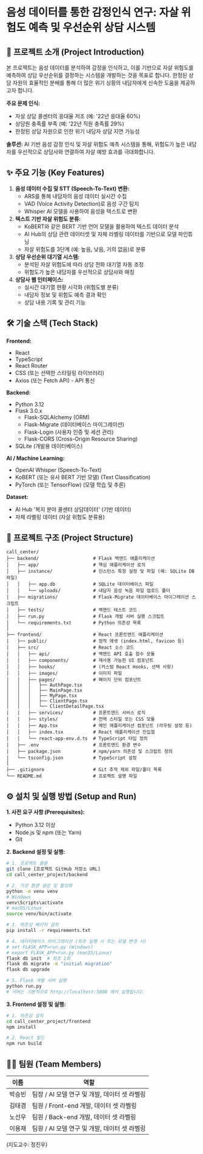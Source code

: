       
# 음성 데이터를 통한 감정인식 연구: 자살 위험도 예측 및 우선순위 상담 시스템

## 📢 프로젝트 소개 (Project Introduction)

본 프로젝트는 음성 데이터를 분석하여 감정을 인식하고, 이를 기반으로 자살 위험도를 예측하여 상담 우선순위를 결정하는 시스템을 개발하는 것을 목표로 합니다. 한정된 상담 자원의 효율적인 분배를 통해 더 많은 위기 상황의 내담자에게 신속한 도움을 제공하고자 합니다.

**주요 문제 인식:**
*   자살 상담 콜센터의 응대율 저조 (예: '22년 응대율 60%)
*   상담원 충족률 부족 (예: '22년 직원 충족률 29%)
*   한정된 상담 자원으로 인한 위기 내담자 상담 지연 가능성

**솔루션:**
AI 기반 음성 감정 인식 및 자살 위험도 예측 시스템을 통해, 위험도가 높은 내담자를 우선적으로 상담사와 연결하여 자살 예방 효과를 극대화합니다.

## ✨ 주요 기능 (Key Features)

1.  **음성 데이터 수집 및 STT (Speech-To-Text) 변환:**
    *   ARS를 통해 내담자의 음성 데이터 실시간 수집
    *   VAD (Voice Activity Detection)로 음성 구간 탐지
    *   Whisper AI 모델을 사용하여 음성을 텍스트로 변환
2.  **텍스트 기반 자살 위험도 분류:**
    *   KoBERT와 같은 BERT 기반 언어 모델을 활용하여 텍스트 데이터 분석
    *   AI Hub의 상담 관련 데이터셋 및 자체 라벨링 데이터를 기반으로 모델 파인튜닝
    *   자살 위험도를 3단계 (예: 높음, 낮음, 거의 없음)로 분류
3.  **상담 우선순위 대기열 시스템:**
    *   분석된 자살 위험도에 따라 상담 전화 대기열 자동 조정
    *   위험도가 높은 내담자를 우선적으로 상담사와 매칭
4.  **상담사 웹 인터페이스:**
    *   실시간 대기열 현황 시각화 (위험도별 분류)
    *   내담자 정보 및 위험도 예측 결과 확인
    *   상담 내용 기록 및 관리 기능

## 🛠️ 기술 스택 (Tech Stack)

**Frontend:**
*   React
*   TypeScript
*   React Router
*   CSS (또는 선택한 스타일링 라이브러리)
*   Axios (또는 Fetch API) - API 통신

**Backend:**
*   Python 3.12
*   Flask 3.0.x
    *   Flask-SQLAlchemy (ORM)
    *   Flask-Migrate (데이터베이스 마이그레이션)
    *   Flask-Login (사용자 인증 및 세션 관리)
    *   Flask-CORS (Cross-Origin Resource Sharing)
*   SQLite (개발용 데이터베이스)

**AI / Machine Learning:**
*   OpenAI Whisper (Speech-To-Text)
*   KoBERT (또는 유사 BERT 기반 모델) (Text Classification)
*   PyTorch (또는 TensorFlow) (모델 학습 및 추론)

**Dataset:**
*   AI Hub '복지 분야 콜센터 상담데이터' (기반 데이터)
*   자체 라벨링 데이터 (자살 위험도 분류용)

## 📂 프로젝트 구조 (Project Structure)

```
call_center/
├── backend/                    # Flask 백엔드 애플리케이션
│   ├── app/                    # 핵심 애플리케이션 로직
│   ├── instance/               # 인스턴스 특정 설정 및 파일 (예: SQLite DB 파일)
│   │   ├── app.db              # SQLite 데이터베이스 파일
│   │   └── uploads/            # 내담자 음성 녹음 파일 업로드 폴더
│   ├── migrations/             # Flask-Migrate 데이터베이스 마이그레이션 스크립트
│   ├── tests/                  # 백엔드 테스트 코드
│   ├── run.py                  # Flask 개발 서버 실행 스크립트
│   └── requirements.txt        # Python 의존성 목록
│
├── frontend/                   # React 프론트엔드 애플리케이션
│   ├── public/                 # 정적 에셋 (index.html, favicon 등)
│   ├── src/                    # React 소스 코드
│   │   ├── api/                # 백엔드 API 호출 함수 모듈
│   │   ├── components/         # 재사용 가능한 UI 컴포넌트
│   │   ├── hooks/              # (커스텀 React Hooks, 선택 사항)
│   │   ├── images/             # 이미지 파일
│   │   ├── pages/              # 페이지 단위 컴포넌트
│   │   │   ├── AuthPage.tsx
│   │   │   ├── MainPage.tsx
│   │   │   ├── MyPage.tsx
│   │   │   ├── ClientPage.tsx
│   │   │   └── ClientDetailPage.tsx
│   │   ├── services/           # 프론트엔드 서비스 로직
│   │   ├── styles/             # 전역 스타일 또는 CSS 모듈
│   │   ├── App.tsx             # 메인 애플리케이션 컴포넌트 (라우팅 설정 등)
│   │   ├── index.tsx           # React 애플리케이션 진입점
│   │   └── react-app-env.d.ts  # TypeScript 타입 정의
│   ├── .env                    # 프론트엔드 환경 변수
│   ├── package.json            # npm/yarn 의존성 및 스크립트 정의
│   └── tsconfig.json           # TypeScript 설정
│
├── .gitignore                  # Git 추적 제외 파일/폴더 목록
└── README.md                   # 프로젝트 설명 파일
```

      
## ⚙️ 설치 및 실행 방법 (Setup and Run)

**1. 사전 요구 사항 (Prerequisites):**
*   Python 3.12 이상
*   Node.js 및 npm (또는 Yarn)
*   Git

**2. Backend 설정 및 실행:**

```bash
# 1. 프로젝트 클론
git clone [프로젝트 GitHub 저장소 URL]
cd call_center_project/backend

# 2. 가상 환경 생성 및 활성화
python -m venv venv
# Windows
venv\Scripts\activate
# macOS/Linux
source venv/bin/activate

# 3. 의존성 패키지 설치
pip install -r requirements.txt

# 4. 데이터베이스 마이그레이션 (최초 실행 시 또는 모델 변경 시)
# set FLASK_APP=run.py (Windows)
# export FLASK_APP=run.py (macOS/Linux)
flask db init  # 최초 1회
flask db migrate -m "initial migration"
flask db upgrade

# 5. Flask 개발 서버 실행
python run.py
# 서버는 기본적으로 http://localhost:5000 에서 실행됩니다.
```

**3. Frontend 설정 및 실행:**

```bash
# 1. 의존성 설치
cd call_center_project/frontend
npm install

# 2. React 빌드
npm run build
```

## 👨‍💻 팀원 (Team Members)

| 이름    | 역할               |
|---------|--------------------|
| 박승빈 | 팀장 / AI 모델 연구 및 개발, 데이터 셋 라벨링|
| 김태겸 | 팀원 / Front-end 개발, 데이터 셋 라벨링|
| 노선우 | 팀원 / Back-end 개발, 데이터 셋 라벨링|
| 이용재 | 팀원 / AI 모델 연구 및 개발, 데이터 셋 라벨링|

(지도교수: 정진우)
